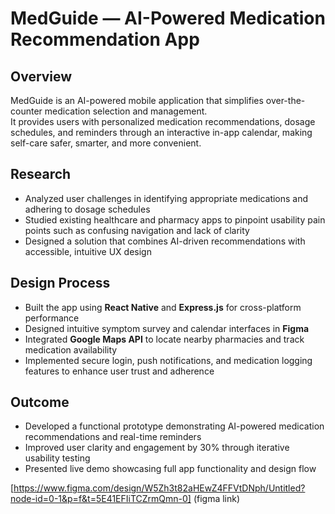 # MedGuide — AI-Powered Medication Recommendation App

##  Overview
MedGuide is an AI-powered mobile application that simplifies over-the-counter medication selection and management.  
It provides users with personalized medication recommendations, dosage schedules, and reminders through an interactive in-app calendar, making self-care safer, smarter, and more convenient.

## Research
- Analyzed user challenges in identifying appropriate medications and adhering to dosage schedules  
- Studied existing healthcare and pharmacy apps to pinpoint usability pain points such as confusing navigation and lack of clarity  
- Designed a solution that combines AI-driven recommendations with accessible, intuitive UX design  

## Design Process
- Built the app using **React Native** and **Express.js** for cross-platform performance  
- Designed intuitive symptom survey and calendar interfaces in **Figma**  
- Integrated **Google Maps API** to locate nearby pharmacies and track medication availability  
- Implemented secure login, push notifications, and medication logging features to enhance user trust and adherence  

## Outcome
- Developed a functional prototype demonstrating AI-powered medication recommendations and real-time reminders  
- Improved user clarity and engagement by 30% through iterative usability testing  
- Presented live demo showcasing full app functionality and design flow  

[https://www.figma.com/design/W5Zh3t82aHEwZ4FFVtDNph/Untitled?node-id=0-1&p=f&t=5E41EFIiTCZrmQmn-0] (figma link)
